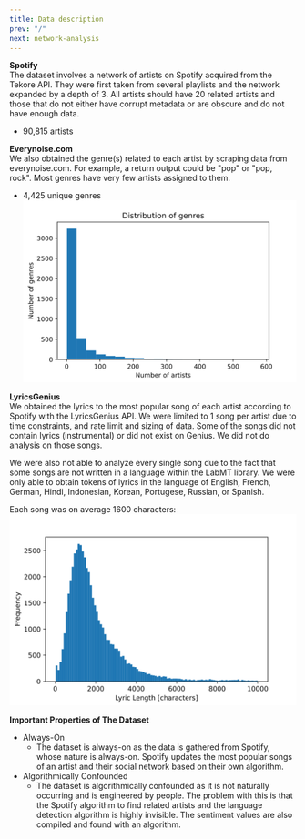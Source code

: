 ```yaml
---
title: Data description
prev: "/"
next: network-analysis
---
```


**Spotify**  
The dataset involves a network of artists on Spotify acquired from the Tekore API. They were first taken from several playlists and the network expanded by a depth of 3. All artists should have 20 related artists and those that do not either have corrupt metadata or are obscure and do not have enough data.
- 90,815 artists

**Everynoise.com**  
We also obtained the genre(s) related to each artist by scraping data from everynoise.com. For example, a return output could be "pop" or "pop, rock". Most genres have very few artists assigned to them.
- 4,425 unique genres
![](/plots/genre_distribution.svg)

**LyricsGenius**  
We obtained the lyrics to the most popular song of each artist according to Spotify with the LyricsGenius API. We were limited to 1 song per artist due to time constraints, and rate limit and sizing of data. Some of the songs did not contain lyrics (instrumental) or did not exist on Genius. We did not do analysis on those songs. 

We were also not able to analyze every single song due to the fact that some songs are not written in a language within the LabMT library. We were only able to obtain tokens of lyrics in the language of English, French, German, Hindi, Indonesian, Korean, Portugese, Russian, or Spanish.

Each song was on average 1600 characters:
![](/plots/lyric_lengths.svg)


**Important Properties of The Dataset**
- Always-On
    - The dataset is always-on as the data is gathered from Spotify, whose nature is always-on. Spotify updates the most popular songs of an artist and their social network based on their own algorithm.
- Algorithmically Confounded
    - The dataset is algorithmically confounded as it is not naturally occurring and is engineered by people. The problem with this is that the Spotify algorithm to find related artists and the language detection algorithm is highly invisible. The sentiment values are also compiled and found with an algorithm. 